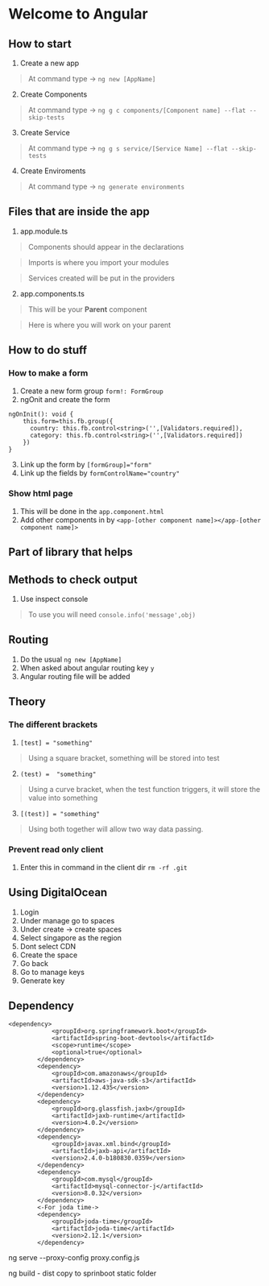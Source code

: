# Welcome to Angular

## How to start
1. Create a new app
> At command type -> `ng new [AppName]`

2. Create Components
> At command type -> `ng g c components/[Component name] --flat --skip-tests`

3. Create Service
> At command type -> `ng g s service/[Service Name] --flat --skip-tests`

4. Create Enviroments
> At command type -> `ng generate environments`

## Files that are inside the app
1. app.module.ts
> Components should appear in the declarations

> Imports is where you import your modules

> Services created will be put in the providers

2. app.components.ts
> This will be your **Parent** component

> Here is where you will work on your parent

## How to do stuff

### How to make a form
1. Create a new form group `form!: FormGroup`
2. ngOnit and create the form
```
ngOnInit(): void {
    this.form=this.fb.group({
      country: this.fb.control<string>('',[Validators.required]),
      category: this.fb.control<string>('',[Validators.required])
    })
}
```
3. Link up the form by `[formGroup]="form"`
4. Link up the fields by `formControlName="country"`

### Show html page
1. This will be done in the `app.component.html`
2. Add other components in by `<app-[other component name]></app-[other component name]>`

## Part of library that helps


## Methods to check output
1. Use inspect console
> To use you will need `console.info('message',obj)`

## Routing
1. Do the usual `ng new [AppName]`
2. When asked about angular routing key `y`
3. Angular routing file will be added

## Theory

### The different brackets
1. `[test] = "something" `
> Using a square bracket, something will be stored into test
2. `(test) =  "something"`
> Using a curve bracket, when the test function triggers, it will store the value into something
3. `[(test)] = "something"` 
> Using both together will allow two way data passing.

### Prevent read only client
1. Enter this in command in the client dir `rm -rf .git`

## Using DigitalOcean
1. Login
2. Under manage go to spaces
3. Under create -> create spaces
4. Select singapore as the region
5. Dont select CDN
6. Create the space
7. Go back
8. Go to manage keys
9. Generate key

## Dependency
```
<dependency>
			<groupId>org.springframework.boot</groupId>
			<artifactId>spring-boot-devtools</artifactId>
			<scope>runtime</scope>
			<optional>true</optional>
		</dependency>
		<dependency>
            <groupId>com.amazonaws</groupId>
            <artifactId>aws-java-sdk-s3</artifactId>
            <version>1.12.435</version>
        </dependency>
		<dependency>
			<groupId>org.glassfish.jaxb</groupId>
			<artifactId>jaxb-runtime</artifactId>
			<version>4.0.2</version>
		</dependency>
		<dependency>
			<groupId>javax.xml.bind</groupId>
			<artifactId>jaxb-api</artifactId>
			<version>2.4.0-b180830.0359</version>
		</dependency>
		<dependency>
            <groupId>com.mysql</groupId>
            <artifactId>mysql-connector-j</artifactId>
            <version>8.0.32</version>
        </dependency>
		<-For joda time->
		<dependency>
			<groupId>joda-time</groupId>
			<artifactId>joda-time</artifactId>
			<version>2.12.1</version>
		</dependency>
```


ng serve --proxy-config proxy.config.js


ng build - dist copy to sprinboot static folder